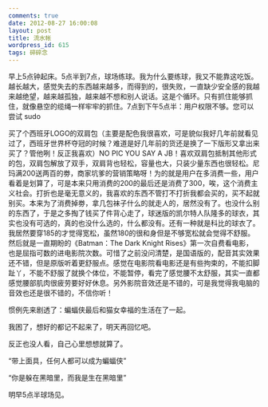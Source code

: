 ```yaml
---
comments: true
date: 2012-08-27 16:00:08
layout: post
title: 流水帐
wordpress_id: 615
tags: 碎碎念
---
```


早上5点钟起床。5点半到7点，球场练球。我为什么要练球，我又不能靠这吃饭。越长越大，感觉失去的东西越来越多，而得到的，很失败，一直缺少安全感的我越来越绝望，越来越孤独，越来越不想和别人说话。这是个循环。只有抓住能够抓住，就像悬空的缆绳一样牢牢的抓住。7点到下午5点半：用户权限不够。您可以尝试 sudo

买了个西班牙LOGO的双肩包（主要是配色我很喜欢，可是貌似我好几年前就看见过了，西班牙世界杯夺冠的时候？难道是好几年前的货还是换了一下版形又拿出来买了？管他咧！反正我喜欢）NO PIC YOU SAY A JB！喜欢双肩包抵制其他形式的包，双肩包解放了双手，双肩背也轻松，容量也大，只装少量东西也很轻松。尼玛满200送两百的劵，商家坑爹的营销策略呀！为的就是用户在多消费一些，用户看着是划算了，可是本来只用消费的200的最后还是消费了300，唉，这个消费主义社会。打折也是毫无意义的，我喜欢的东西不管打不打折我都会买的，买不起就别买。本来为了消费掉劵，拿几包袜子什么的就走人的，居然没有了。也没什么别的东西了，于是之多掏了钱买了件背心走了，球迷版的凯尔特人队隆多的球衣，其实也没有可选的，真的也没什么选的，什么都没有。还有一种就是科比的球衣了。我居然要穿185的才觉得宽松，虽然180的很和身但是不够宽松就会觉得不舒服。然后就是一直期盼的《Batman：The Dark Knight Rises》第一次自费看电影，也是屈指可数的进电影院次数。可惜了之前没问清楚，是国语版的，配音其实效果还不错，但是原版听着更舒服点。感觉在电影院看电影还是有些拘束的，不能扣脚趾丫，不能不舒服了就换个体位，不能暂停，看完了感觉腰不太舒服，其实一直都感觉腰部肌肉很疲劳要好好休息。另外影院音效还是不错的，可是我觉得我电脑的音效也还是很不错的，不信你听！



惯例先来剧透了：蝙蝠侠最后和猫女幸福的生活在了一起。



我困了，想好的都记不起来了，明天再回忆吧。

反正也没人看，自己心里想想就算了。

“带上面具，任何人都可以成为蝙蝠侠”

“你是躲在黑暗里，而我是生在黑暗里”

明早5点半球场见。
